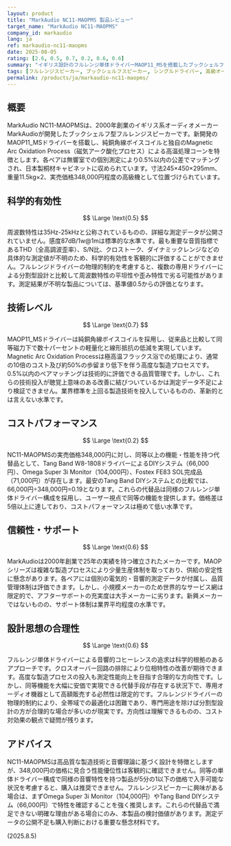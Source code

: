 ```yaml
---
layout: product
title: "MarkAudio NC11-MAOPMS 製品レビュー"
target_name: "MarkAudio NC11-MAOPMS"
company_id: markaudio
lang: ja
ref: markaudio-nc11-maopms
date: 2025-08-05
rating: [2.6, 0.5, 0.7, 0.2, 0.6, 0.6]
summary: "イギリス設計のフルレンジ単体ドライバーMAOP11_MSを搭載したブックシェルフスピーカー。極めて高価格ながら測定性能面での優位性は限定的で、同等機能を大幅に安価で実現できる代替品が存在する。"
tags: [フルレンジスピーカー, ブックシェルフスピーカー, シングルドライバー, 高級オーディオ]
permalink: /products/ja/markaudio-nc11-maopms/
---
```


## 概要

MarkAudio NC11-MAOPMSは、2000年創業のイギリス系オーディオメーカーMarkAudioが開発したブックシェルフ型フルレンジスピーカーです。新開発のMAOP11_MSドライバーを搭載し、純銅角線ボイスコイルと独自のMagnetic Arc Oxidation Process（磁気アーク酸化プロセス）による高温処理コーンを特徴とします。各ペアは無響室での個別測定により0.5%以内の公差でマッチングされ、日本製桐材キャビネットに収められています。寸法245×450×295mm、重量11.5kg×2、実売価格348,000円程度の高級機として位置づけられています。

## 科学的有効性

$$ \Large \text{0.5} $$

周波数特性は35Hz-25kHzと公称されているものの、詳細な測定データが公開されていません。感度87dB/1w@1mは標準的な水準です。最も重要な音質指標であるTHD（全高調波歪率）、S/N比、クロストーク、ダイナミックレンジなどの具体的な測定値が不明のため、科学的有効性を客観的に評価することができません。フルレンジドライバーの物理的制約を考慮すると、複数の専用ドライバーによる分割型設計と比較して周波数特性の平坦性や歪み特性で劣る可能性があります。測定結果が不明な製品については、基準値0.5からの評価となります。

## 技術レベル

$$ \Large \text{0.7} $$

MAOP11_MSドライバーは純銅角線ボイスコイルを採用し、従来品と比較して同等磁力下で数十パーセントの軽量化と線形抵抗の低減を実現しています。Magnetic Arc Oxidation Processは極高温フラックス浴での処理により、通常の10倍のコスト及び約50%の歩留まり低下を伴う高度な製造プロセスです。0.5%以内のペアマッチングは技術的に評価できる品質管理です。しかし、これらの技術投入が聴覚上意味のある改善に結びついているかは測定データ不足により検証できません。業界標準を上回る製造技術を投入しているものの、革新的とは言えない水準です。

## コストパフォーマンス

$$ \Large \text{0.2} $$

NC11-MAOPMSの実売価格348,000円に対し、同等以上の機能・性能を持つ代替品として、Tang Band W8-1808ドライバーによるDIYシステム（66,000円）、Omega Super 3i Monitor（104,000円）、Fostex FE83 SOL完成品（71,000円）が存在します。最安のTang Band DIYシステムとの比較では、66,000円÷348,000円=0.19となります。これらの代替品は同様のフルレンジ単体ドライバー構成を採用し、ユーザー視点で同等の機能を提供します。価格差は5倍以上に達しており、コストパフォーマンスは極めて低い水準です。

## 信頼性・サポート

$$ \Large \text{0.6} $$

MarkAudioは2000年創業で25年の実績を持つ確立されたメーカーです。MAOPシリーズは複雑な製造プロセスにより少量生産体制を取っており、供給の安定性に懸念があります。各ペアには個別の電気的・音響的測定データが付属し、品質管理体制は評価できます。しかし、小規模メーカーのため世界的なサービス網は限定的で、アフターサポートの充実度は大手メーカーに劣ります。新興メーカーではないものの、サポート体制は業界平均程度の水準です。

## 設計思想の合理性

$$ \Large \text{0.6} $$

フルレンジ単体ドライバーによる音響的コヒーレンスの追求は科学的根拠のあるアプローチです。クロスオーバー回路の排除により位相特性の改善が期待できます。高度な製造プロセスの投入も測定性能向上を目指す合理的な方向性です。しかし、同等機能を大幅に安価で実現できる代替手段が存在する状況下で、専用オーディオ機器として高額販売する必然性は限定的です。フルレンジドライバーの物理的制約により、全帯域での最適化は困難であり、専門用途を除けば分割型設計の方が合理的な場合が多いのが現実です。方向性は理解できるものの、コスト対効果の観点で疑問が残ります。

## アドバイス

NC11-MAOPMSは高品質な製造技術と音響理論に基づく設計を特徴としますが、348,000円の価格に見合う性能優位性は客観的に確認できません。同等の単体ドライバー構成で同様の音響特性を持つ製品が5分の1以下の価格で入手可能な状況を考慮すると、購入は推奨できません。フルレンジスピーカーに興味がある場合は、まずOmega Super 3i Monitor（104,000円）やTang Band DIYシステム（66,000円）で特性を確認することを強く推奨します。これらの代替品で満足できない明確な理由がある場合にのみ、本製品の検討価値があります。測定データの公開不足も購入判断における重要な懸念材料です。

(2025.8.5)
